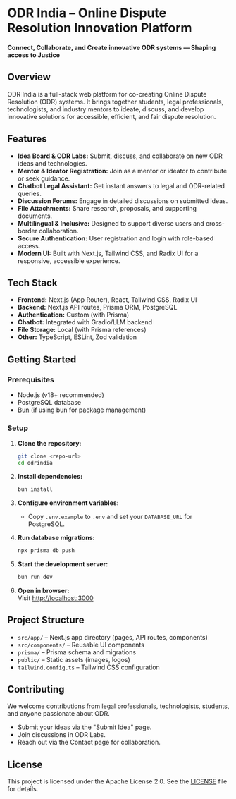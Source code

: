 # ODR India – Online Dispute Resolution Innovation Platform

**Connect, Collaborate, and Create innovative ODR systems — Shaping access to Justice**

## Overview

ODR India is a full-stack web platform for co-creating Online Dispute Resolution (ODR) systems. It brings together students, legal professionals, technologists, and industry mentors to ideate, discuss, and develop innovative solutions for accessible, efficient, and fair dispute resolution.

## Features

- **Idea Board & ODR Labs:** Submit, discuss, and collaborate on new ODR ideas and technologies.
- **Mentor & Ideator Registration:** Join as a mentor or ideator to contribute or seek guidance.
- **Chatbot Legal Assistant:** Get instant answers to legal and ODR-related queries.
- **Discussion Forums:** Engage in detailed discussions on submitted ideas.
- **File Attachments:** Share research, proposals, and supporting documents.
- **Multilingual & Inclusive:** Designed to support diverse users and cross-border collaboration.
- **Secure Authentication:** User registration and login with role-based access.
- **Modern UI:** Built with Next.js, Tailwind CSS, and Radix UI for a responsive, accessible experience.

## Tech Stack

- **Frontend:** Next.js (App Router), React, Tailwind CSS, Radix UI
- **Backend:** Next.js API routes, Prisma ORM, PostgreSQL
- **Authentication:** Custom (with Prisma)
- **Chatbot:** Integrated with Gradio/LLM backend
- **File Storage:** Local (with Prisma references)
- **Other:** TypeScript, ESLint, Zod validation

## Getting Started

### Prerequisites

- Node.js (v18+ recommended)
- PostgreSQL database
- [Bun](https://bun.sh/) (if using bun for package management)

### Setup

1. **Clone the repository:**
   ```bash
   git clone <repo-url>
   cd odrindia
   ```

2. **Install dependencies:**
   ```bash
   bun install
   ```

3. **Configure environment variables:**
   - Copy `.env.example` to `.env` and set your `DATABASE_URL` for PostgreSQL.

4. **Run database migrations:**
   ```bash
   npx prisma db push
   ```

5. **Start the development server:**
   ```bash
   bun run dev
   ```

6. **Open in browser:**  
   Visit [http://localhost:3000](http://localhost:3000)

## Project Structure

- `src/app/` – Next.js app directory (pages, API routes, components)
- `src/components/` – Reusable UI components
- `prisma/` – Prisma schema and migrations
- `public/` – Static assets (images, logos)
- `tailwind.config.ts` – Tailwind CSS configuration

## Contributing

We welcome contributions from legal professionals, technologists, students, and anyone passionate about ODR.  
- Submit your ideas via the "Submit Idea" page.
- Join discussions in ODR Labs.
- Reach out via the Contact page for collaboration.

## License

This project is licensed under the Apache License 2.0. See the [LICENSE](./LICENSE) file for details.
